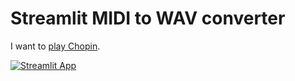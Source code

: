 # Streamlit MIDI to WAV converter

I want to [play Chopin](https://discuss.streamlit.io/t/piano-music-generation-with-lstm-in-the-style-of-chopin/9811).

[![Streamlit App](https://static.streamlit.io/badges/streamlit_badge_black_white.svg)](https://share.streamlit.io/andfanilo/test-streamlit-midiplayer/main/app.py)
